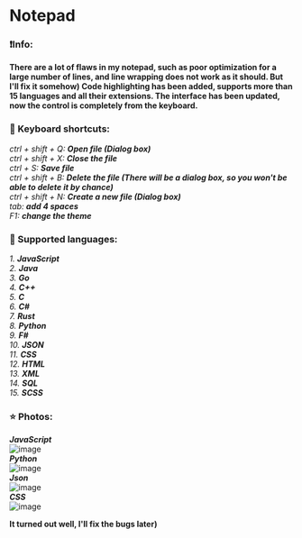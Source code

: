 # Notepad

### ❗Info:
**There are a lot of flaws in my notepad, such as poor optimization for a large number of lines, and line wrapping does not work as it should. But I'll fix it somehow) Code highlighting has been added, supports more than 15 languages and all their extensions. The interface has been updated, now the control is completely from the keyboard.**

### 📌 Keyboard shortcuts:
*ctrl + shift + Q:* ***Open file (Dialog box)***\
*ctrl + shift + X:* ***Close the file***\
*ctrl + S:* ***Save file***\
*ctrl + shift + B:* ***Delete the file (There will be a dialog box, so you won't be able to delete it by chance)***\
*ctrl + shift + N:* ***Create a new file (Dialog box)***\
*tab:* ***add 4 spaces***\
*F1:* ***change the theme***

### 📄 Supported languages:

*1.* ***JavaScript***\
*2.* ***Java***\
*3.* ***Go***\
*4.* ***C++***\
*5.* ***C***\
*6.* ***C#***\
*7.* ***Rust***\
*8.* ***Python***\
*9.* ***F#***\
*10.* ***JSON***\
*11.* ***CSS***\
*12.* ***HTML***\
*13.* ***XML***\
*14.* ***SQL***\
*15.* ***SCSS***

### ⭐ Photos:

***JavaScript***\
![image](https://github.com/hamburgIar/Notepad/assets/92908058/a955894e-280c-4fe7-a454-b5cdeb1f05b7)
\
***Python***\
![image](https://github.com/hamburgIar/Notepad/assets/92908058/c8969c2e-129c-469b-a7fa-6876e07b3744)
\
***Json***\
![image](https://github.com/hamburgIar/Notepad/assets/92908058/8e424ccc-d0eb-4a6a-bed4-c02c6c3a3f4e)
\
***CSS***\
![image](https://github.com/hamburgIar/Notepad/assets/92908058/22e16884-4b67-485d-bc34-48bba1ffbeb5)


__It turned out well, I'll fix the bugs later)__

